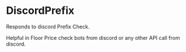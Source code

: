 # DiscordPrefix
Responds to discord Prefix Check.

Helpful in Floor Price check bots from discord or any other API call from discord.
